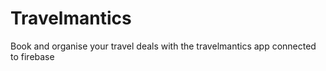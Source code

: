 # Travelmantics
Book and organise your travel deals with the travelmantics app connected to firebase
